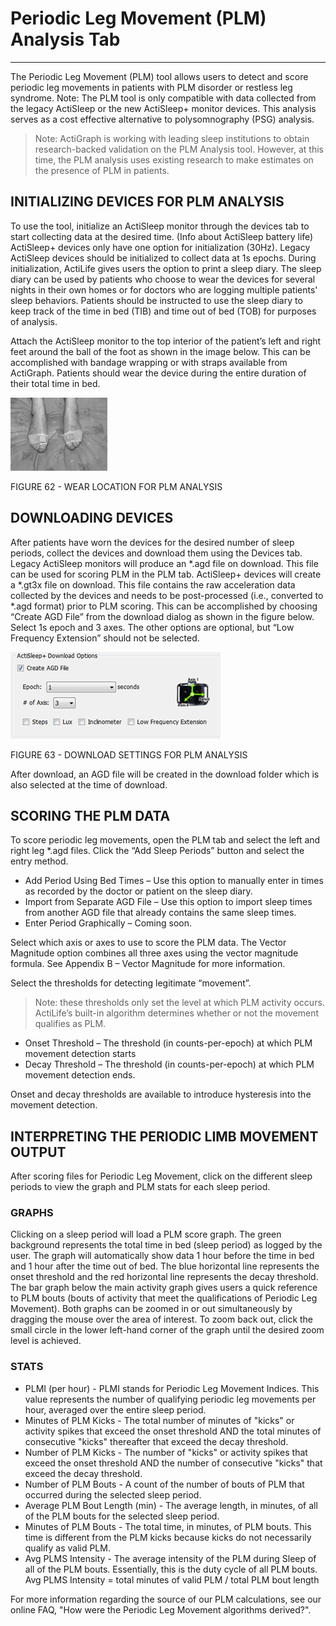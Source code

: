 # Periodic Leg Movement (PLM) Analysis Tab #

----------

The Periodic Leg Movement (PLM) tool allows users to detect and score periodic leg movements in patients with PLM disorder or restless leg syndrome.  Note: The PLM tool is only compatible with data collected from the legacy ActiSleep or the new ActiSleep+ monitor devices.  This analysis serves as a cost effective alternative to polysomnography (PSG) analysis.

> Note: ActiGraph is working with leading sleep institutions to obtain research-backed validation on the PLM Analysis tool.  However, at this time, the PLM analysis uses existing research to make estimates on the presence of PLM in patients.

## INITIALIZING DEVICES FOR PLM ANALYSIS ##

To use the tool, initialize an ActiSleep monitor through the devices tab to start collecting data at the desired time.  (Info about ActiSleep battery life) ActiSleep+ devices only have one option for initialization (30Hz).  Legacy ActiSleep devices should be initialized to collect data at 1s epochs.  During initialization, ActiLife gives users the option to print a sleep diary.  The sleep diary can be used by patients who choose to wear the devices for several nights in their own homes or for doctors who are logging multiple patients' sleep behaviors.   Patients should be instructed to use the sleep diary to keep track of the time in bed (TIB) and time out of bed (TOB) for purposes of analysis.

Attach the ActiSleep monitor to the top interior of the patient’s left and right feet around the ball of the foot as shown in the image below.  This can be accomplished with bandage wrapping or with straps available from ActiGraph.  Patients should wear the device during the entire duration of their total time in bed.

![](/assets/img/PlmWearLocation.png)

FIGURE 62 - WEAR LOCATION FOR PLM ANALYSIS

## DOWNLOADING DEVICES ##

After patients have worn the devices for the desired number of sleep periods, collect the devices and download them using the Devices tab.  Legacy ActiSleep monitors will produce an *.agd file on download.  This file can be used for scoring PLM in the PLM tab.  ActiSleep+ devices will create a *.gt3x file on download.  This file contains the raw acceleration data collected by the devices and needs to be post-processed (i.e., converted to *.agd format) prior to PLM scoring.  This can be accomplished by choosing “Create AGD File” from the download dialog as shown in the figure below.  Select 1s epoch and 3 axes.  The other options are optional, but “Low Frequency Extension” should not be selected.

![](/assets/img/PlmDownloadSettings.png)

FIGURE 63 - DOWNLOAD SETTINGS FOR PLM ANALYSIS
 
After download, an AGD file will be created in the download folder which is also selected at the time of download.

## SCORING THE PLM DATA ##

To score periodic leg movements, open the PLM tab and select the left and right leg *.agd files.  Click the “Add Sleep Periods” button and select the entry method.
* Add Period Using Bed Times – Use this option to manually enter in times as recorded by the doctor or patient on the sleep diary.
* Import from Separate AGD File – Use this option to import sleep times from another AGD file that already contains the same sleep times.
* Enter Period Graphically – Coming soon.
 
Select which axis or axes to use to score the PLM data.  The Vector Magnitude option combines all three axes using the vector magnitude formula.  See Appendix B – Vector Magnitude for more information.

Select the thresholds for detecting legitimate “movement”.  

> Note: these thresholds only set the level at which PLM activity occurs.  ActiLife’s built-in algorithm determines whether or not the movement qualifies as PLM.

* Onset Threshold – The threshold (in counts-per-epoch) at which PLM movement detection starts
* Decay Threshold – The threshold (in counts-per-epoch) at which PLM movement detection ends.

Onset and decay thresholds are available to introduce hysteresis into the movement detection.

## INTERPRETING THE PERIODIC LIMB MOVEMENT OUTPUT ##

After scoring files for Periodic Leg Movement, click on the different sleep periods to view the graph and PLM stats for each sleep period.   

### GRAPHS ###
Clicking on a sleep period will load a PLM score graph.  The green background represents the total time in bed (sleep period) as logged by the user.  The graph will automatically show data 1 hour before the time in bed and 1 hour after the time out of bed.  The blue horizontal line represents the onset threshold and the red horizontal line represents the decay threshold.  The bar graph below the main activity graph gives users a quick reference to PLM bouts (bouts of activity that meet the qualifications of Periodic Leg Movement).  Both graphs can be zoomed in or out simultaneously by dragging the mouse over the area of interest.  To zoom back out, click the small circle in the lower left-hand corner of the graph until the desired zoom level is achieved.

### STATS ###
* PLMI (per hour) - PLMI stands for Periodic Leg Movement Indices.  This value represents the number of qualifying periodic leg movements per hour, averaged over the entire sleep period.
* Minutes of PLM Kicks - The total number of minutes of "kicks" or activity spikes that exceed the onset threshold AND the total minutes of consecutive "kicks" thereafter that exceed the decay threshold.
* Number of PLM Kicks - The number of "kicks" or activity spikes that exceed the onset threshold AND the number of consecutive "kicks" that exceed the decay threshold.
* Number of PLM Bouts - A count of the number of bouts of PLM that occurred during the selected sleep period.
* Average PLM Bout Length (min) - The average length, in minutes, of all of the PLM bouts for the selected sleep period.
* Minutes of PLM Bouts - The total time, in minutes, of PLM bouts.  This time is different from the PLM kicks because kicks do not necessarily qualify as valid PLM.
* Avg PLMS Intensity - The average intensity of the PLM during Sleep of all of the PLM bouts.  Essentially, this is the duty cycle of all PLM bouts.  Avg PLMS Intensity = total minutes of valid PLM / total PLM bout length

For more information regarding the source of our PLM calculations, see our online FAQ, "How were the Periodic Leg Movement algorithms derived?".
